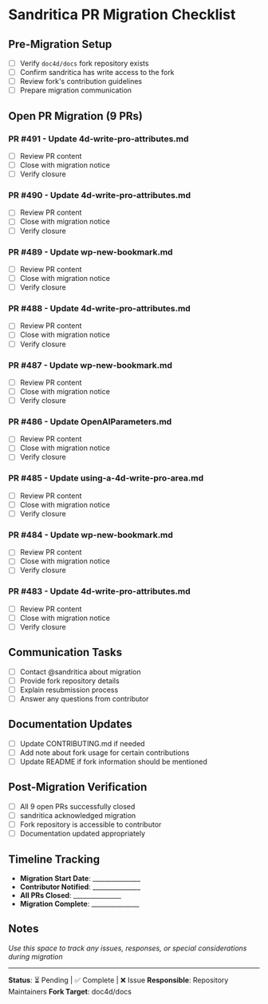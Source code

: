 # Sandritica PR Migration Checklist

## Pre-Migration Setup
- [ ] Verify `doc4d/docs` fork repository exists
- [ ] Confirm sandritica has write access to the fork
- [ ] Review fork's contribution guidelines
- [ ] Prepare migration communication

## Open PR Migration (9 PRs)

### PR #491 - Update 4d-write-pro-attributes.md
- [ ] Review PR content
- [ ] Close with migration notice
- [ ] Verify closure

### PR #490 - Update 4d-write-pro-attributes.md  
- [ ] Review PR content
- [ ] Close with migration notice
- [ ] Verify closure

### PR #489 - Update wp-new-bookmark.md
- [ ] Review PR content
- [ ] Close with migration notice
- [ ] Verify closure

### PR #488 - Update 4d-write-pro-attributes.md
- [ ] Review PR content
- [ ] Close with migration notice
- [ ] Verify closure

### PR #487 - Update wp-new-bookmark.md
- [ ] Review PR content
- [ ] Close with migration notice
- [ ] Verify closure

### PR #486 - Update OpenAIParameters.md
- [ ] Review PR content
- [ ] Close with migration notice
- [ ] Verify closure

### PR #485 - Update using-a-4d-write-pro-area.md
- [ ] Review PR content
- [ ] Close with migration notice
- [ ] Verify closure

### PR #484 - Update wp-new-bookmark.md
- [ ] Review PR content
- [ ] Close with migration notice
- [ ] Verify closure

### PR #483 - Update 4d-write-pro-attributes.md
- [ ] Review PR content
- [ ] Close with migration notice
- [ ] Verify closure

## Communication Tasks
- [ ] Contact @sandritica about migration
- [ ] Provide fork repository details
- [ ] Explain resubmission process
- [ ] Answer any questions from contributor

## Documentation Updates
- [ ] Update CONTRIBUTING.md if needed
- [ ] Add note about fork usage for certain contributions
- [ ] Update README if fork information should be mentioned

## Post-Migration Verification
- [ ] All 9 open PRs successfully closed
- [ ] sandritica acknowledged migration
- [ ] Fork repository is accessible to contributor
- [ ] Documentation updated appropriately

## Timeline Tracking
- **Migration Start Date**: _______________
- **Contributor Notified**: _______________
- **All PRs Closed**: _______________
- **Migration Complete**: _______________

## Notes
_Use this space to track any issues, responses, or special considerations during migration_

---

**Status**: ⏳ Pending | ✅ Complete | ❌ Issue
**Responsible**: Repository Maintainers
**Fork Target**: doc4d/docs